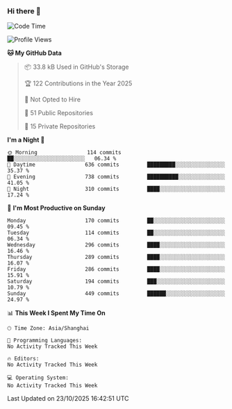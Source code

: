 ### Hi there 👋

<!--
**robinWongM/robinWongM** is a ✨ _special_ ✨ repository because its `README.md` (this file) appears on your GitHub profile.

Here are some ideas to get you started:

- 🔭 I’m currently working on ...
- 🌱 I’m currently learning ...
- 👯 I’m looking to collaborate on ...
- 🤔 I’m looking for help with ...
- 💬 Ask me about ...
- 📫 How to reach me: ...
- 😄 Pronouns: ...
- ⚡ Fun fact: ...
-->

<!--START_SECTION:waka-->
![Code Time](http://img.shields.io/badge/Code%20Time-272%20hrs%2015%20mins-blue)

![Profile Views](http://img.shields.io/badge/Profile%20Views-0-blue)

**🐱 My GitHub Data** 

> 📦 33.8 kB Used in GitHub's Storage 
 > 
> 🏆 122 Contributions in the Year 2025
 > 
> 🚫 Not Opted to Hire
 > 
> 📜 51 Public Repositories 
 > 
> 🔑 15 Private Repositories 
 > 
**I'm a Night 🦉** 

```text
🌞 Morning                114 commits         ██░░░░░░░░░░░░░░░░░░░░░░░   06.34 % 
🌆 Daytime                636 commits         █████████░░░░░░░░░░░░░░░░   35.37 % 
🌃 Evening                738 commits         ██████████░░░░░░░░░░░░░░░   41.05 % 
🌙 Night                  310 commits         ████░░░░░░░░░░░░░░░░░░░░░   17.24 % 
```
📅 **I'm Most Productive on Sunday** 

```text
Monday                   170 commits         ██░░░░░░░░░░░░░░░░░░░░░░░   09.45 % 
Tuesday                  114 commits         ██░░░░░░░░░░░░░░░░░░░░░░░   06.34 % 
Wednesday                296 commits         ████░░░░░░░░░░░░░░░░░░░░░   16.46 % 
Thursday                 289 commits         ████░░░░░░░░░░░░░░░░░░░░░   16.07 % 
Friday                   286 commits         ████░░░░░░░░░░░░░░░░░░░░░   15.91 % 
Saturday                 194 commits         ███░░░░░░░░░░░░░░░░░░░░░░   10.79 % 
Sunday                   449 commits         ██████░░░░░░░░░░░░░░░░░░░   24.97 % 
```


📊 **This Week I Spent My Time On** 

```text
🕑︎ Time Zone: Asia/Shanghai

💬 Programming Languages: 
No Activity Tracked This Week

🔥 Editors: 
No Activity Tracked This Week

💻 Operating System: 
No Activity Tracked This Week
```


 Last Updated on 23/10/2025 16:42:51 UTC
<!--END_SECTION:waka-->
